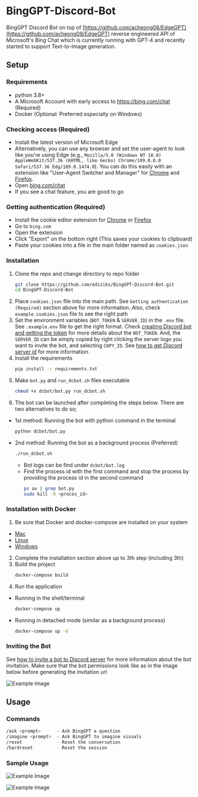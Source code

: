 # BingGPT-Discord-Bot

BingGPT Discord Bot on top of [https://github.com/acheong08/EdgeGPT](https://github.com/acheong08/EdgeGPT) reverse engineered API of Microsoft's Bing Chat which is currently running with GPT-4 and recently started to support Text-to-Image generation.

## Setup


### Requirements

- python 3.8+
- A Microsoft Account with early access to <https://bing.com/chat> (Required)
- Docker (Optional: Preferred especially on Windows)

### Checking access (Required)

- Install the latest version of Microsoft Edge
- Alternatively, you can use any browser and set the user-agent to look like you're using Edge (e.g., `Mozilla/5.0 (Windows NT 10.0) AppleWebKit/537.36 (KHTML, like Gecko) Chrome/109.0.0.0 Safari/537.36 Edg/109.0.1474.0`). You can do this easily with an extension like "User-Agent Switcher and Manager" for [Chrome](https://chrome.google.com/webstore/detail/user-agent-switcher-and-m/bhchdcejhohfmigjafbampogmaanbfkg) and [Firefox](https://addons.mozilla.org/en-US/firefox/addon/user-agent-string-switcher/).
- Open [bing.com/chat](https://bing.com/chat)
- If you see a chat feature, you are good to go

### Getting authentication (Required)

- Install the cookie editor extension for [Chrome](https://chrome.google.com/webstore/detail/cookie-editor/hlkenndednhfkekhgcdicdfddnkalmdm) or [Firefox](https://addons.mozilla.org/en-US/firefox/addon/cookie-editor/)
- Go to `bing.com`
- Open the extension
- Click "Export" on the bottom right (This saves your cookies to clipboard)
- Paste your cookies into a file in the main folder named as `cookies.json`

### Installation

1. Clone the repo and change directory to repo folder
   ```bash
   git clone https://github.com/ediziks/BingGPT-Discord-Bot.git
   cd BingGPT-Discord-Bot
   ```
2. Place `cookies.json` file into the main path. See `Getting authentication (Required)` section above for more information. Also, check `example.cookies.json` file to see the right path
3. Set the environment variables (`BOT_TOKEN` & `SERVER_ID`) in the `.env` file. See `.example.env` file to get the right format. Check [creating Discord bot and getting the token](https://discordpy.readthedocs.io/en/stable/discord.html) for more details about the `BOT_TOKEN`. And, the `SERVER_ID` can be simply copied by right clicking the server logo you want to invite the bot, and selecting `COPY_ID`. See [how to get Discord server id](https://support.discord.com/hc/en-us/articles/206346498-Where-can-I-find-my-User-Server-Message-ID) for more information.
4. Install the requirements
   ```bash
   pip install -r requirements.txt
   ```
5. Make `bot.py` and `run_dcbot.sh` files executable
   ```bash
   chmod +x dcbot/bot.py run_dcbot.sh
   ```
6. The bot can be launched after completing the steps below. There are two alternatives to do so;
  - 1st method: Running the bot with python command in the terminal
    ```bash
    python dcbot/bot.py
    ```
  - 2nd method: Running the bot as a background process (Preferred)
    ```bash
    ./run_dcbot.sh
    ```
    - Bot logs can be find under `dcbot/bot.log`
    - Find the process id with the first command and stop the process by providing the process id in the second command
      ```bash
      ps ax | grep bot.py
      sudo kill -9 <proces_id>
      ```
### Installation with Docker
1. Be sure that Docker and docker-compose are installed on your system
 - [Mac](https://docs.docker.com/docker-for-mac/install/)
 - [Linux](https://docs.docker.com/install/)
 - [Windows](https://docs.docker.com/docker-for-windows/install/)
2. Complete the installation section above up to 3th step (including 3th)
2. Build the project
   ```bash
   docker-compose build
   ```
3. Run the application
  - Running in the shell/terminal  
    ```bash
    docker-compose up
    ```
  - Running in detached mode (similar as a background process)
    ```bash
    docker-compose up -d
    ```

### Inviting the Bot
See [how to invite a bot to Discord server](https://discordpy.readthedocs.io/en/stable/discord.html#inviting-your-bot) for more information about the bot invitation. Make sure that the bot permissions look like as in the image below before generating the invitation url

![Example Image](https://drive.google.com/uc?id=186UYp2nKjEpJBUZh7xyAn4p9w2qZ28pX)

## Usage
### Commands
```bash
/ask <prompt>      - Ask BingGPT a question
/imagine <prompt>  - Ask BingGPT to imagine visuals
/reset             - Reset the conversation
/hardreset         - Reset the session
```
### Sample Usage

![Example Image](https://drive.google.com/uc?id=1A1cNS98neP17g3jkpcbDGlrRik1QNNbm)

![Example Image](https://drive.google.com/uc?id=12ygrhku-z79u2C0WsIFE7nowZv5nI9xJ)
